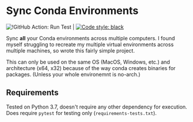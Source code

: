 # Sync Conda Environments

![!GitHub Action: Run Test](https://github.com/setu4993/sync_conda_environments/workflows/.github/workflows/Tests/badge.svg) | [![Code style: black](https://img.shields.io/badge/code%20style-black-000000.svg)](https://github.com/psf/black)

Sync **all** your Conda environments across multiple computers. I found myself struggling to recreate my multiple virtual environments across multiple machines, so wrote this fairly simple project.

This can only be used on the same OS (MacOS, Windows, etc.) and architecture (x64, x32) because of the way conda creates binaries for packages. (Unless your whole environemnt is no-arch.)

## Requirements

Tested on Python 3.7, doesn't require any other dependency for execution. Does require `pytest` for testing only (`requirements-tests.txt`).

